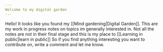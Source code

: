```yaml
---
Welcome to my digital garden
---
```


Hello! It looks like you found my [[Mind gardening|Digital Garden]].
This are my work in  progress notes on topics im generally interested in.  Not all the notes are not in their final stage and this is my place to [[Learning in public|learn in public]]  So if you find anything interesting you want to contribute on, write a comment and let me know. 

